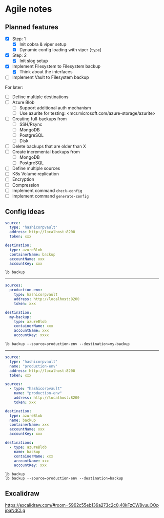 # Agile notes

## Planned features

- [x] Step: 1
  - [x] Init cobra & viper setup
  - [x] Dynamic config loading with viper (`type`)
- [x] Step: 2
  - [x] Init slog setup
- [x] Implement Filesystem to Filesystem backup
  - [x] Think about the interfaces
- [ ] Implement Vault to Filesystem backup

For later:

- [ ] Define multiple destinations
- [ ] Azure Blob
  - [ ] Support additional auth mechanism
  - [ ] Use azurite for testing: <mcr.microsoft.com/azure-storage/azurite>
- [ ] Creating full-backups from
  - [ ] SSH/Rsync
  - [ ] MongoDB
  - [ ] PostgreSQL
  - [ ] Disk
- [ ] Delete backups that are older than X
- [ ] Create incremental backups from
  - [ ] MongoDB
  - [ ] PostgreSQL
- [ ] Define multiple sources
- [ ] K8s Volume replication
- [ ] Encryption
- [ ] Compression
- [ ] Implement command `check-config`
- [ ] Implement command `generate-config`

## Config ideas

```yaml
source:
  type: "hashicorpvault"
  address: http://localhost:8200
  token: xxx

destination:
  type: azureBlob
  containerName: backup
  accountName: xxx
  accountKey: xxx
```

```shell
lb backup
```

---

```yaml
sources:
  production-env:
    type: hashicorpvault
    address: http://localhost:8200
    token: xxx

destination:
  my-backup:
    type: azureBlob
    containerName: xxx
    accountName: xxx
    accountKey: xxxx
```

```shell
lb backup --source=production-env --destination=my-backup
```

---

```yaml
source:
  type: "hashicorpvault"
  name: "production-env"
  address: http://localhost:8200
  token: xxx

sources:
  - type: "hashicorpvault"
    name: "production-env"
    address: http://localhost:8200
    token: xxx

destination:
  type: azureBlob
  name: backup
  containerName: xxx
  accountName: xxx
  accountKey: xxx

destinations:
  - type: azureBlob
    name: backup
    containerName: xxx
    accountName: xxx
    accountKey: xxx
```

```shell
lb backup
lb backup --source=production-env --destination=backup
```

## Excalidraw

<https://excalidraw.com/#room=5962c55eb139a273c2c0,40kFzCW8vuuOOpjpaNdCLg>
